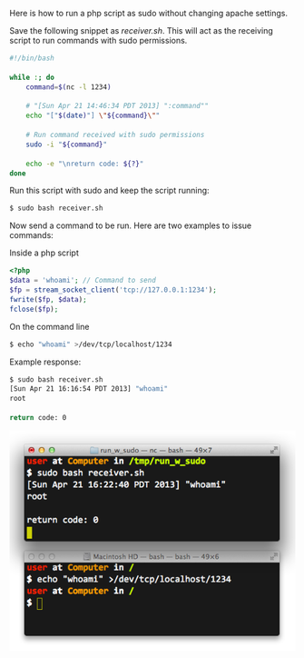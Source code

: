 Here is how to run a php script as sudo without changing apache settings.

Save the following snippet as <em>receiver.sh</em>. This will act as the receiving script to run commands with sudo permissions.
```sh
#!/bin/bash

while :; do
    command=$(nc -l 1234)

    # "[Sun Apr 21 14:46:34 PDT 2013] ":command""
    echo "["$(date)"] \"${command}\""

    # Run command received with sudo permissions
    sudo -i "${command}"

    echo -e "\nreturn code: ${?}"
done
```
Run this script with sudo and keep the script running:
```sh
$ sudo bash receiver.sh
```
Now send a command to be run. Here are two examples to issue commands:

Inside a php script
```php
<?php
$data = 'whoami'; // Command to send
$fp = stream_socket_client('tcp://127.0.0.1:1234');
fwrite($fp, $data);
fclose($fp);
```
On the command line
```sh
$ echo "whoami" >/dev/tcp/localhost/1234
```
Example response:
```sh
$ sudo bash receiver.sh 
[Sun Apr 21 16:16:54 PDT 2013] "whoami"
root

return code: 0
```
<img alt="" src="/img/uploads/2013-04/run-php-sudo.png" />
